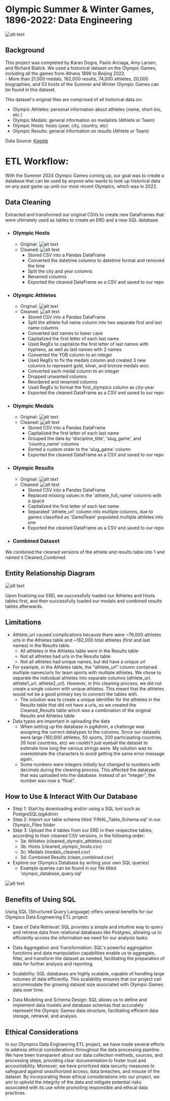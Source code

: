 # Olympic Summer & Winter Games, 1896-2022: Data Engineering
![alt text](image.png)

## Background 
This project was completed by Karan Dogra, Paolo Arciaga, Amy Larsen, and Richard Bialick. We used a historical dataset on the Olympic Games, including all the games from Athens 1896 to Beijing 2022.  
    - More than 21,000 medals, 162,000 results, 74,000 athletes, 20,000 biographies, and 53 hosts of the Summer and Winter Olympic Games can be found in this dataset.

This dataset's original files are comprised of all historical data on:  
- Olympic Athletes: personal information about athletes (name, short bio, etc.)
- Olympic Medals: general information on medalists (Athlete or Team)
- Olympic Hosts: hosts (year, city, country, etc)
- Olympic Results: general information on results (Athlete or Team)

Data Source: [Kaggle](https://www.kaggle.com/datasets/piterfm/olympic-games-medals-19862018)

# ETL Workflow:
With the Summer 2024 Olympic Games coming up, our goal was to create a database that can be used by anyone who wants to look up historical data on any past game up until our most recent Olympics, which was in 2022. 

## Data Cleaning 
Extracted and transformed our original CSVs to create new DataFrames that were ultimately used as tables to create an ERD and a new SQL database.    

- ### Olympic Hosts
    - Original: ![alt text](image-1.png)
    - Cleaned: ![alt text](image-2.png)
        - Stored CSV into a Pandas DataFrame
        - Converted the datetime columns to datetime format and removed the time 
        - Split the city and year columns 
        - Renamed columns  
        - Exported the cleaned DataFrame as a CSV and saved to our repo 
- ### Olympic Athletes
    - Original: ![alt text](image-3.png)
    - Cleaned: ![alt text](image-4.png)
        - Stored CSV into a Pandas DataFrame
        - Split the athlete full name column into two separate first and last name columns 
        - Converted last names to lower case 
        - Capitalized the first letter of each last name 
        - Used RegEx to capitalize the first letter of last names with hyphens, as well as last names with 2 names 
        - Converted the YOB column to an integer 
        - Used RegEx to fix the medals column and created 3 new columns to represent gold, silver, and bronze medals won. 
        - Converted each medal column to an integer 
        - Dropped unwanted columns
        - Reordered and renamed columns 
        - Used RegEx to format the first_olympics column as city-year 
        - Exported the cleaned DataFrame as a CSV and saved to our repo
- ### Olympic Medals 
    - Original: ![alt text](image-7.png)
    - Cleaned: ![alt text](image-8.png)
        - Stored CSV into a Pandas DataFrame
        - Capitalized the first letter of each last name 
        - Grouped the data by 'discipline_title', 'slug_game', and 'country_name' columns
        - Sorted a custom order to the 'slug_game' column
        - Exported the cleaned DataFrame as a CSV and saved to our repo
- ### Olympic Results
    - Original: ![alt text](image-9.png)
    - Cleaned: ![alt text](image-10.png)
        - Stored CSV into a Pandas DataFrame
        - Replaced missing values in the 'athlete_full_name' columns with a space
        - Capitalized the first letter of each last name 
        - Separated 'athlete_url' column into multiple columns, due to games classified as 'GameTeam' populated multiple athletes into one 
        - Exported the cleaned DataFrame as a CSV and saved to our repo
- ### Combined Dataset 
We combined the cleaned versions of the athlete and results table into 1 and named it Cleaned_Combined. 

## Entity Relationship Diagram
![alt text](image-5.png)

Upon finalizing our ERD, we successfully loaded our Athletes and Hosts tables first, and then successfully loaded our medals and combined results tables afterwards. 

## Limitations 
- Athlete_url caused complications because there were ~76,000 athletes urls in the Athletes table and ~162,000 total athletes (first and last names) in the Results table.
    - All athletes in the Athletes table were in the Results table
    - Not all athletes had urls in the Results table
    - Not all athletes had unique names, but did have a unique url
- For example, in the Athletes table, the “athlete_url” column contained multiple names/urls for team sports with multiple athletes. We chose to separate the individual athletes into separate columns (athlete_url, athlete1_url, athlete2_url). However, in this cleaning process, we did not create a single column with unique athletes. This meant that the athletes would not be a good primary key to connect the tables with.
    - The solution was to create a unique identifier for the athletes in the Results table that did not have a urls, so we created the Cleaned_Results table which was a combination of the original Results and Athletes table
- Data types are important in uploading the data
    - When setting up the database in pgAdmin, a challenge was assigning the correct datatypes to the columns. Since our datasets were large (160,000 athletes, 50 sports, 200 participating countries, 26 host countries, etc) we couldn’t just eyeball the dataset to estimate how long the various strings were. My solution was to overestimate the characters to avoid getting the same error message again.
    - Some numbers were integers initially but changed to numbers with decimals during the cleaning process. This affected the datatype that was uploaded into the database. Instead of an “Integer”, the number was now a “float”.

## How to Use & Interact With Our Database
- Step 1: Start by downloading and/or using a SQL tool such as PostgreSQL/pgAdmin 
- Step 2: Import our table schema titled 'FINAL_Table_Schema.sql' in our Olympic_Files folder 
- Step 3: Upload the 4 tables from our ERD in their respective tables, according to their cleaned CSV versions, in the following order: 
    - 3a: Athletes (cleaned_olympic_athletes.csv)
    - 3b: Hosts (cleaned_olympic_hosts.csv)
    - 3c: Medals (medals_cleaned.csv)
    - 3d: Combined Results (clean_combined.csv)
- Explore our Olympics Database by writing your own SQL queries! 
    - Example queries can be found in our file titled 'olympic_database_query.sql'

![alt text](image-6.png)

## Benefits of Using SQL 
Using SQL (Structured Query Language) offers several benefits for our Olympics Data Engineering ETL project:
- Ease of Data Retrieval: SQL provides a simple and intuitive way to query and retrieve data from relational databases like Postgres, allowing us to efficiently access the information we need for our analysis tasks.

- Data Aggregation and Transformation: SQL's powerful aggregation functions and data manipulation capabilities enable us to aggregate, filter, and transform the dataset as needed, facilitating the preparation of data for further analysis and reporting.

- Scalability: SQL databases are highly scalable, capable of handling large volumes of data efficiently. This scalability ensures that our project can accommodate the growing dataset size associated with Olympic Games data over time.

- Data Modeling and Schema Design: SQL allows us to define and implement data models and database schemas that accurately represent the Olympic Games data structure, facilitating efficient data storage, retrieval, and analysis.

## Ethical Considerations
In our Olympics Data Engineering ETL project, we have made several efforts to address ethical considerations throughout the data processing pipeline. We have been transparent about our data collection methods, sources, and processing steps, providing clear documentation to foster trust and accountability. Moreover, we have prioritized data security measures to safeguard against unauthorized access, data breaches, and misuse of the dataset. By incorporating these ethical considerations into our project, we aim to uphold the integrity of the data and mitigate potential risks associated with its use while promoting responsible and ethical data practices.

